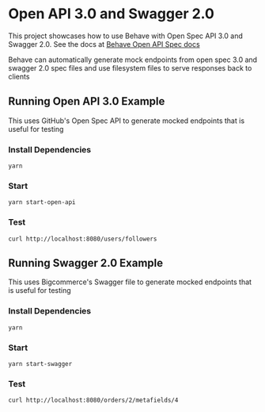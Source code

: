 # Open API 3.0 and Swagger 2.0

This project showcases how to use Behave with Open Spec API 3.0 and Swagger 2.0. See the docs at [Behave Open API Spec docs](https://sayjava.github.io/behave/spec)

Behave can automatically generate mock endpoints from open spec 3.0 and swagger 2.0 spec files and use filesystem files to serve responses back to clients

## Running Open API 3.0 Example

This uses GitHub's Open Spec API to generate mocked endpoints that is useful for testing 

### Install Dependencies
```shell
yarn
```

### Start
```shell
yarn start-open-api
```

### Test

```shell
curl http://localhost:8080/users/followers
```

## Running Swagger 2.0 Example

This uses Bigcommerce's Swagger file to generate mocked endpoints that is useful for testing

### Install Dependencies
```shell
yarn
```
### Start
```shell
yarn start-swagger
```
### Test
```shell
curl http://localhost:8080/orders/2/metafields/4
```